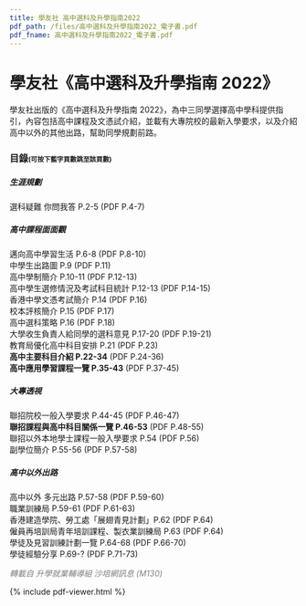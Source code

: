 ```yaml
---
title: 學友社 高中選科及升學指南2022
pdf_path: /files/高中選科及升學指南2022_電子書.pdf
pdf_fname: 高中選科及升學指南2022_電子書.pdf
---
```


# 學友社《高中選科及升學指南 2022》

學友社出版的《高中選科及升學指南 2022》，為中三同學選擇高中學科提供指引，內容包括高中課程及文憑試介紹，並載有大專院校的最新入學要求，以及介紹高中以外的其他出路，幫助同學規劃前路。<br/>

<div class="w3-panel w3-pale-blue w3-leftbar w3-border-blue" id="pdf-table-of-contents">
<div class="pad-1rem"></div>
<h3 class="no-top-pad">目錄<span style="font-size:0.7em">(可按下藍字頁數跳至該頁數)</span></h3>
<p>  
<h5>生涯規劃</h5>
選科疑難 你問我答 P.2-5 <span class="pdf-page-num">(PDF P.<a class="pdf-goto-page" id="pdf-to-4">4</a>-<a class="pdf-goto-page" id="pdf-to-7">7</a>)</span>  <br/>

<h5>高中課程面面觀</h5>
邁向高中學習生活 P.6-8 <span class="pdf-page-num">(PDF P.<a class="pdf-goto-page" id="pdf-to-8">8</a>-<a class="pdf-goto-page" id="pdf-to-10">10</a>)</span>  <br/>
中學生出路圖 P.9 <span class="pdf-page-num">(PDF P.<a class="pdf-goto-page" id="pdf-to-11">11</a>)</span>  <br/>
高中學制簡介 P.10-11 <span class="pdf-page-num">(PDF P.<a class="pdf-goto-page" id="pdf-to-12">12</a>-<a class="pdf-goto-page" id="pdf-to-13">13</a>)</span>  <br/>
高中學生選修情況及考試科目統計 P.12-13 <span class="pdf-page-num">(PDF P.<a class="pdf-goto-page" id="pdf-to-14">14</a>-<a class="pdf-goto-page" id="pdf-to-15">15</a>)</span>  <br/>
香港中學文憑考試簡介 P.14 <span class="pdf-page-num">(PDF P.<a class="pdf-goto-page" id="pdf-to-16">16</a>)</span>  <br/>
校本評核簡介 P.15 <span class="pdf-page-num">(PDF P.<a class="pdf-goto-page" id="pdf-to-17">17</a>)</span>  <br/>
高中選科策略 P.16 <span class="pdf-page-num">(PDF P.<a class="pdf-goto-page" id="pdf-to-18">18</a>)</span>  <br/>
大學收生負責人給同學的選科意見 P.17-20 <span class="pdf-page-num">(PDF P.<a class="pdf-goto-page" id="pdf-to-19">19</a>-<a class="pdf-goto-page" id="pdf-to-21">21</a>)</span>  <br/>
教育局優化高中科目安排 P.21 <span class="pdf-page-num">(PDF P.<a class="pdf-goto-page" id="pdf-to-23">23</a>)</span>  <br/>
<strong>高中主要科目介紹 P.22-34</strong>  <span class="pdf-page-num">(PDF P.<a class="pdf-goto-page" id="pdf-to-24">24</a>-<a class="pdf-goto-page" id="pdf-to-36">36</a>)</span>  <br/>
<strong>高中應用學習課程一覽 P.35-43</strong>  <span class="pdf-page-num">(PDF P.<a class="pdf-goto-page" id="pdf-to-37">37</a>-<a class="pdf-goto-page" id="pdf-to-45">45</a>)</span>  <br/>
<h5>大專透視</h5>
聯招院校一般入學要求 P.44-45 <span class="pdf-page-num">(PDF P.<a class="pdf-goto-page" id="pdf-to-46">46</a>-<a class="pdf-goto-page" id="pdf-to-47">47</a>)</span>  <br/>
<strong>聯招課程與高中科目關係一覽 P.46-53</strong>  <span class="pdf-page-num">(PDF P.<a class="pdf-goto-page" id="pdf-to-48">48</a>-<a class="pdf-goto-page" id="pdf-to-55">55</a>)</span>  <br/>
聯招以外本地學士課程一般入學要求 P.54 <span class="pdf-page-num">(PDF P.<a class="pdf-goto-page" id="pdf-to-56">56</a>)</span>  <br/>
副學位簡介 P.55-56 <span class="pdf-page-num">(PDF P.<a class="pdf-goto-page" id="pdf-to-57">57</a>-<a class="pdf-goto-page" id="pdf-to-58">58</a>)</span>  <br/>
<h5>高中以外出路</h5>
高中以外 多元出路 P.57-58 <span class="pdf-page-num">(PDF P.<a class="pdf-goto-page" id="pdf-to-59">59</a>-<a class="pdf-goto-page" id="pdf-to-60">60</a>)</span>  <br/>
職業訓練局 P.59-61 <span class="pdf-page-num">(PDF P.<a class="pdf-goto-page" id="pdf-to-61">61</a>-<a class="pdf-goto-page" id="pdf-to-63">63</a>)</span>  <br/>
香港建造學院、勞工處「展翅青見計劃」P.62 <span class="pdf-page-num">(PDF P.<a class="pdf-goto-page" id="pdf-to-64">64</a>)</span>  <br/>
僱員再培訓局青年培訓課程、製衣業訓練局 P.63 <span class="pdf-page-num">(PDF P.<a class="pdf-goto-page" id="pdf-to-64">64</a>)</span>  <br/>
學徒及見習訓練計劃一覽 P.64-68 <span class="pdf-page-num">(PDF P.<a class="pdf-goto-page" id="pdf-to-66">66</a>-<a class="pdf-goto-page" id="pdf-to-70">70</a>)</span>  <br/>
學徒經驗分享 P.69-? <span class="pdf-page-num">(PDF P.<a class="pdf-goto-page" id="pdf-to-71">71</a>-<a class="pdf-goto-page" id="pdf-to-73">73</a>)</span>  <br/>
</p>
<p style="color:gray;font-style:italic;">轉載自 升學就業輔導組 沙培網訊息 (M130)</p>
</div>
{% include pdf-viewer.html %}
